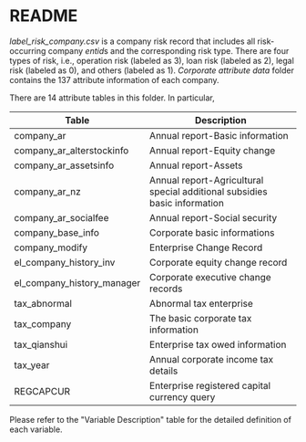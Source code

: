 # README

*label_risk_company.csv* is a company risk record that includes all risk-occurring company *entid*s and the corresponding risk type. There are four types of risk, i.e., operation risk (labeled as 3), loan risk (labeled as 2), legal risk (labeled as 0), and others (labeled as 1).  *Corporate attribute data* folder contains the 137 attribute information of each company. 

There are 14 attribute tables  in this folder. In particular,

| Table                      | Description                                                  |
| -------------------------- | ------------------------------------------------------------ |
| company_ar                 | Annual report-Basic information                              |
| company_ar_alterstockinfo  | Annual report-Equity change                                  |
| company_ar_assetsinfo      | Annual report-Assets                                         |
| company_ar_nz              | Annual report-Agricultural special additional subsidies basic information |
| company_ar_socialfee       | Annual report-Social security                                |
| company_base_info          | Corporate basic informations                                 |
| company_modify             | Enterprise Change Record                                     |
| el_company_history_inv     | Corporate equity change record                               |
| el_company_history_manager | Corporate executive change records                           |
| tax_abnormal               | Abnormal tax enterprise                                      |
| tax_company                | The basic corporate tax information                          |
| tax_qianshui               | Enterprise tax owed information                              |
| tax_year                   | Annual corporate income tax details                          |
| REGCAPCUR                  | Enterprise registered capital currency query                 |

Please refer to the "Variable Description" table for the detailed definition of each variable. 



